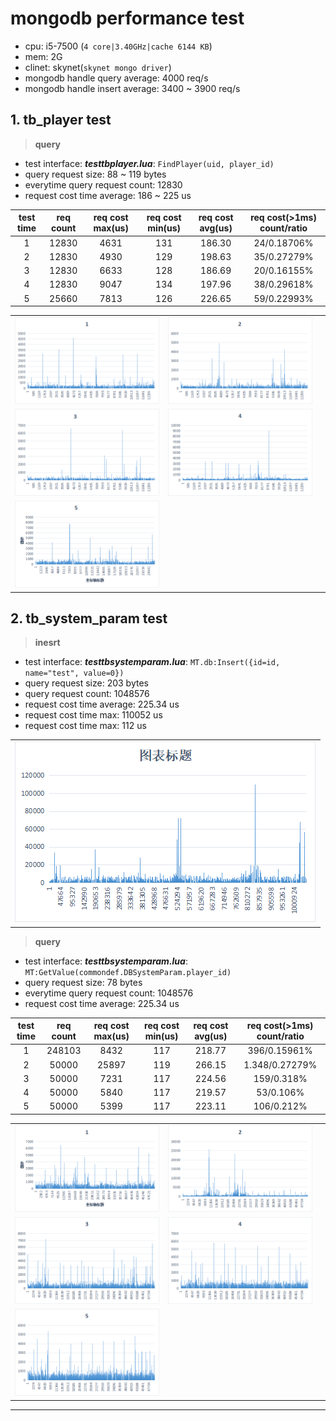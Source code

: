 # **mongodb performance test**

- cpu: i5-7500 (`4 core|3.40GHz|cache 6144 KB`)
- mem: 2G
- clinet: skynet(`skynet mongo driver`)
- mongodb handle query average: 4000 req/s
- mongodb handle insert average: 3400 ~ 3900 req/s

## 1. **tb_player test**

> **query**

- test interface: ***testtbplayer.lua***: `FindPlayer(uid, player_id)`
- query request size: 88 ~ 119 bytes
- everytime query request count: 12830
- request cost time average: 186 ~ 225 us

| test time | req count | req cost max(us) | req cost min(us) |  req cost avg(us) | req cost(>1ms) count/ratio |
| :-------: | :-------: | :--------------: | :--------------: |  :--------------: | :------------------------: |
|      1    |   12830   |       4631       |        131       |       186.30      |         24/0.18706%
|      2    |   12830   |       4930       |        129       |       198.63      |         35/0.27279%
|      3    |   12830   |       6633       |        128       |       186.69      |         20/0.16155%
|      4    |   12830   |       9047       |        134       |       197.96      |         38/0.29618%
|      5    |   25660   |       7813       |        126       |       226.65      |         59/0.22993%

|     |     |     |
| :-: | :-: | :-: |
|![test 1][tbplayer_query_1] |![test 2][tbplayer_query_2] | |
|![test 3][tbplayer_query_3] |![test 4][tbplayer_query_4] | |
|![test 5][tbplayer_query_5]

## 2. **tb_system_param test**

> **inesrt**

- test interface: ***testtbsystemparam.lua***: `MT.db:Insert({id=id, name="test", value=0})`
- query request size: 203 bytes
- query request count: 1048576
- request cost time average: 225.34 us
- request cost time max: 110052 us
- request cost time max: 112 us

|   |
|:-:|
|![insert diagram][tbsystemparam_insert]|

> **query**

- test interface: ***testtbsystemparam.lua***: `MT:GetValue(commondef.DBSystemParam.player_id)`
- query request size: 78 bytes
- everytime query request count: 1048576
- request cost time average: 225.34 us

| test time | req count | req cost max(us) | req cost min(us) |  req cost avg(us) | req cost(>1ms) count/ratio |
| :-------: | :-------: | :--------------: | :--------------: |  :--------------: | :------------------------: |
|      1    |   248103  |       8432       |        117       |       218.77      |         396/0.15961%
|      2    |   50000   |       25897      |        119       |       266.15      |         1.348/0.27279%
|      3    |   50000   |       7231       |        117       |       224.56      |         159/0.318%
|      4    |   50000   |       5840       |        117       |       219.57      |         53/0.106%
|      5    |   50000   |       5399       |        117       |       223.11      |         106/0.212%

|     |     |     |
| :-: | :-: | :-: |
|![test 1][tbsystemparam_query_1] |![test 2][tbsystemparam_query_2] | |
|![test 3][tbsystemparam_query_3] |![test 4][tbsystemparam_query_4] | |
|![test 5][tbsystemparam_query_5]

---

[tbplayer_query_1]: https://raw.githubusercontent.com/Zirpon/hero/master/resource/tbplayer_query_1.png "tbplayer_query_1"
[tbplayer_query_2]: https://raw.githubusercontent.com/Zirpon/hero/master/resource/tbplayer_query_2.png "tbplayer_query_2"
[tbplayer_query_3]: https://raw.githubusercontent.com/Zirpon/hero/master/resource/tbplayer_query_3.png "tbplayer_query_3"
[tbplayer_query_4]: https://raw.githubusercontent.com/Zirpon/hero/master/resource/tbplayer_query_4.png "tbplayer_query_4"
[tbplayer_query_5]: https://raw.githubusercontent.com/Zirpon/hero/master/resource/tbplayer_query_5.png "tbplayer_query_5"
[tbsystemparam_insert]: https://raw.githubusercontent.com/Zirpon/hero/master/resource/tbsystemparam_insert.png "tbsystemparam_insert"
[tbsystemparam_query_1]: https://raw.githubusercontent.com/Zirpon/hero/master/resource/tbsystemparam_query_1.png "tbsystemparam_query_1"
[tbsystemparam_query_2]: https://raw.githubusercontent.com/Zirpon/hero/master/resource/tbsystemparam_query_2.png "tbsystemparam_query_2"
[tbsystemparam_query_3]: https://raw.githubusercontent.com/Zirpon/hero/master/resource/tbsystemparam_query_3.png "tbsystemparam_query_3"
[tbsystemparam_query_4]: https://raw.githubusercontent.com/Zirpon/hero/master/resource/tbsystemparam_query_4.png "tbsystemparam_query_4"
[tbsystemparam_query_5]: https://raw.githubusercontent.com/Zirpon/hero/master/resource/tbsystemparam_query_5.png "tbsystemparam_query_5"